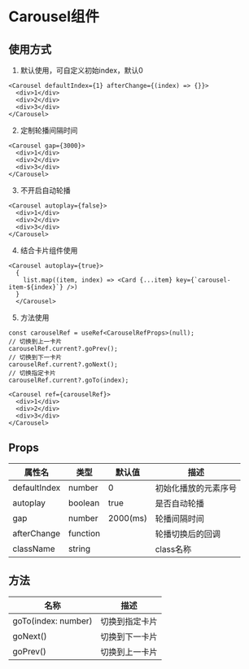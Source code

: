 # Carousel组件

## 使用方式
1. 默认使用，可自定义初始index，默认0
```tsx
<Carousel defaultIndex={1} afterChange={(index) => {}}>
  <div>1</div>
  <div>2</div>
  <div>3</div>
</Carousel>
```

2. 定制轮播间隔时间
```tsx
<Carousel gap={3000}>
  <div>1</div>
  <div>2</div>
  <div>3</div>
</Carousel>
```

3. 不开启自动轮播
```tsx
<Carousel autoplay={false}>
  <div>1</div>
  <div>2</div>
  <div>3</div>
</Carousel>
```

4. 结合卡片组件使用
```tsx
<Carousel autoplay={true}>
  {
    list.map((item, index) => <Card {...item} key={`carousel-item-${index}`} />)
  }
  </Carousel>
```

5. 方法使用
```tsx
const carouselRef = useRef<CarouselRefProps>(null);
// 切换到上一卡片
carouselRef.current?.goPrev();
// 切换到下一卡片
carouselRef.current?.goNext();
// 切换指定卡片
carouselRef.current?.goTo(index);

<Carousel ref={carouselRef}>
  <div>1</div>
  <div>2</div>
  <div>3</div>
</Carousel>
```

## Props
| 属性名      | 类型 | 默认值 | 描述 |
| ----------- | ----------- |  --- | --- |
| defaultIndex   | number | 0 | 初始化播放的元素序号 |
| autoplay      | boolean | true | 是否自动轮播 |
| gap   | number | 2000(ms) | 轮播间隔时间 |
| afterChange   | function |  | 轮播切换后的回调 |
| className   | string |  | class名称 |

## 方法
| 名称      | 描述 |
| ----------- | --- |
| goTo(index: number)      | 切换到指定卡片 |
| goNext()      | 切换到下一卡片 |
| goPrev()  | 切换到上一卡片 |